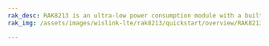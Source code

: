 ```yaml
---
rak_desc: RAK8213 is an ultra-low power consumption module with a built-in GNSS module that provides faster, more accurate, and more reliable positioning. It is suitable for a wide range of M2M applications such as smart metering and tracking.
rak_img: /assets/images/wislink-lte/rak8213/quickstart/overview/RAK8213.png

---
```


<rk-redirect to="/Product-Categories/WisLink/RAK8213/Overview/" />